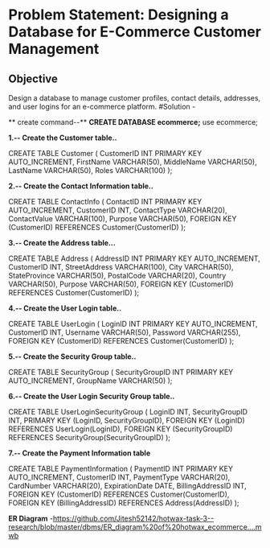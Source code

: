 # Problem Statement: Designing a Database for E-Commerce Customer Management

## Objective
Design a database to manage customer profiles, contact details, addresses, and user logins for an e-commerce platform.
#Solution -

** create command--**
   **CREATE DATABASE ecommerce;**
   use ecommerce;
   
**1.-- Create the Customer table..**
 
CREATE TABLE Customer (
    CustomerID INT PRIMARY KEY AUTO_INCREMENT,
    FirstName VARCHAR(50),
    MiddleName VARCHAR(50),
    LastName VARCHAR(50),
    Roles VARCHAR(100)
);
  
**2.-- Create the Contact Information table..**

CREATE TABLE ContactInfo (
    ContactID INT PRIMARY KEY AUTO_INCREMENT,
    CustomerID INT,
    ContactType VARCHAR(20),
    ContactValue VARCHAR(100),
    Purpose VARCHAR(50),
    FOREIGN KEY (CustomerID) REFERENCES Customer(CustomerID)
);


**3.-- Create the Address table...**

CREATE TABLE Address (
    AddressID INT PRIMARY KEY AUTO_INCREMENT,
    CustomerID INT,
    StreetAddress VARCHAR(100),
    City VARCHAR(50),
    StateProvince VARCHAR(50),
    PostalCode VARCHAR(20),
    Country VARCHAR(50),
    Purpose VARCHAR(50),
    FOREIGN KEY (CustomerID) REFERENCES Customer(CustomerID)
);


**4.-- Create the User Login table..**

CREATE TABLE UserLogin (
    LoginID INT PRIMARY KEY AUTO_INCREMENT,
    CustomerID INT,
    Username VARCHAR(50),
    Password VARCHAR(255),
    FOREIGN KEY (CustomerID) REFERENCES Customer(CustomerID)
);

**5.-- Create the Security Group table..**

CREATE TABLE SecurityGroup (
    SecurityGroupID INT PRIMARY KEY AUTO_INCREMENT,
    GroupName VARCHAR(50)
);

**6.-- Create the User Login Security Group table..**

CREATE TABLE UserLoginSecurityGroup (
    LoginID INT,
    SecurityGroupID INT,
    PRIMARY KEY (LoginID, SecurityGroupID),
    FOREIGN KEY (LoginID) REFERENCES UserLogin(LoginID),
    FOREIGN KEY (SecurityGroupID) REFERENCES SecurityGroup(SecurityGroupID)
);

**7.-- Create the Payment Information table**

CREATE TABLE PaymentInformation (
    PaymentID INT PRIMARY KEY AUTO_INCREMENT,
    CustomerID INT,
    PaymentType VARCHAR(20),
    CardNumber VARCHAR(20),
    ExpirationDate DATE,
    BillingAddressID INT,
    FOREIGN KEY (CustomerID) REFERENCES Customer(CustomerID),
    FOREIGN KEY (BillingAddressID) REFERENCES Address(AddressID)
);

**ER Diagram**
    -https://github.com/Jitesh52142/hotwax-task-3--research/blob/master/dbms/ER_diagram%20of%20hotwax_ecommerce....mwb


